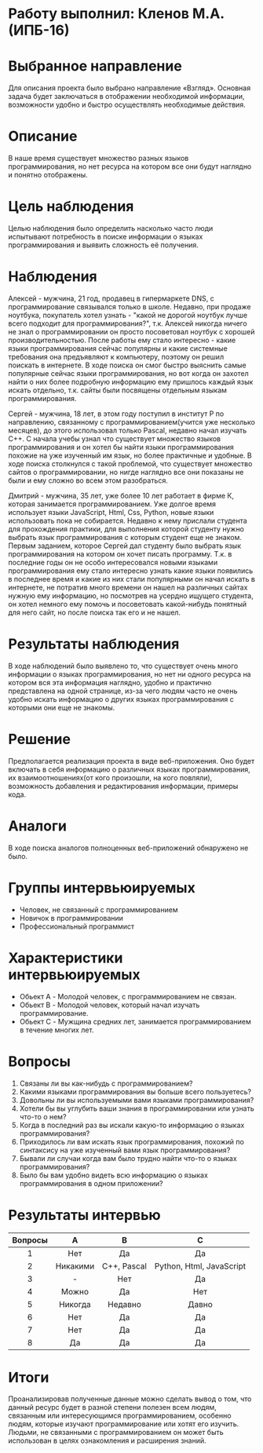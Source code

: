 # Работу выполнил: Кленов М.А.(ИПБ-16)

# Выбранное направление
Для описания проекта было выбрано направление «Взгляд». Основная задача будет заключаться в отображении необходимой информации, возможности удобно и быстро осуществлять необходимые действия.
# Описание
В наше время существует множество разных языков программирования, но нет ресурса на котором все они будут наглядно и понятно отображены.
# Цель наблюдения
Целью наблюдения было определить насколько часто люди испытывают потребность в поиске информации о языках программирования и выявить сложность её получения.
# Наблюдения
Алексей - мужчина, 21 год, продавец в гипермаркете DNS, с программирование связывался только в школе. Недавно, при продаже ноутбука, покупатель хотел узнать - "какой не дорогой ноутбук лучше всего подходит для программирования?", т.к. Алексей никогда ничего не знал о программировании он просто посоветовал ноутбук с хорошей производительностью. После работы ему стало интересно - какие языки программирования сейчас популярны и какие системные требования она предъявляют к компьютеру, поэтому он решил поискать в интернете. В ходе поиска он смог быстро выяснить самые популярные сейчас языки программирования, но вот когда он захотел найти о них более подробную информацию ему пришлось каждый язык искать отдельно, т.к. сайты были посвящены отдельным языкам программирования.

Сергей - мужчина, 18 лет, в этом году поступил в институт Р по направлению, связанному с программированием(учится уже несколько месяцев), до этого использовал только Pascal, недавно начал изучать C++. С начала учебы узнал что существует множество языков программирования и он хотел бы найти языки программирования похожие на уже изученный им язык, но более практичные и удобные. В ходе поиска столкнулся с такой проблемой, что существует множество сайтов о программировании, но нигде наглядно все они показаны не были и ему сложно во всем этом разобраться.

Дмитрий - мужчина, 35 лет, уже более 10 лет работает в фирме К, которая занимается программированием. Уже долгое время использует языки JavaScript, Html, Css, Python, новые языки использовать пока не собирается. Недавно к нему прислали студента для прохождения практики, для выполнения которой студенту нужно выбрать язык программирования с которым студент еще не знаком. Первым заданием, которое Сергей дал студенту было выбрать язык программирования на котором он хочет писать программу. Т.к. в последние годы он не особо интересовался новыми языками программирования ему стало интересно узнать какие языки появились в последнее время и какие из них стали популярными он начал искать в интернете, не потратив много времени он нашел на различных сайтах нужную ему информацию, но посмотрев на усердно ищущего студента, он хотел немного ему помочь и посоветовать какой-нибудь понятный для него сайт, но после поиска так его и не нашел.
# Результаты наблюдения
В ходе наблюдений было выявлено то, что существует очень много информации о языках программирования, но нет ни одного ресурса на котором вся эта информация наглядно, удобно и практично представлена на одной странице, из-за чего людям часто не очень удобно искать информацию о других языках программирования с которыми они еще не знакомы.
# Решение
Предполагается реализация проекта в виде веб-приложения. Оно будет включать в себя информацию о различных языках программирования, их взаимоотношениях(от кого произошли, на кого повляли), возможность добавления и редактирования информации, примеры кода.
# Аналоги
В ходе поиска аналогов полноценных веб-приложений обнаружено не было.
# Группы интервьюируемых
+ Человек, не связанный с программированием
+ Новичок в программировании
+ Профессиональный программист
# Характеристики интервьюируемых
+ Обьект A - Молодой человек, с программированием не связан.
+ Обьект B - Молодой человек, который начал изучать программирование.
+ Обьект C - Мужщина средних лет, занимается программированием в течение многих лет.
# Вопросы
1. Связаны ли вы как-нибудь с программированием?
2. Какими языками программирования вы больше всего пользуетесь?
3. Довольны ли вы используемыми вами языками программирования?
4. Хотели бы вы углубить ваши знания в программировании или узнать что-то о нем?
5. Когда в последний раз вы искали какую-то информацию о языках программирования?
6. Приходилось ли вам искать язык программирования, похожий по синтаксису на уже изученный вами язык программирования?
7. Бывали ли случаи когда вам было трудно найти что-то о языках программирования?
8. Было бы вам удобно видеть всю информацию о языках программирования в одном приложении?
# Результаты интервью
| **Вопросы** | **A** | **B** | **C** |
|:----------------:|:---------:|:---------:|:----------------:|
| 1 | Нет | Да | Да |
| 2 | Никакими | С++, Pascal | Python, Html, JavaScript |
| 3 | - | Нет | Да |
| 4 | Можно | Да | Нет |
| 5 | Никогда | Недавно | Давно |
| 6 | Нет | Да | Да |
| 7 | Нет | Да | Да |
| 8 | Да | Да | Да |
# Итоги
Проанализировав полученные данные можно сделать вывод о том, что данный ресурс будет в разной степени полезен всем людям, связанным или интересующимся программированием, особенно людям, которые изучают программирование или хотят его изучить. Людьми, не связанными с программированием он может быть использован в целях ознакомления и расширения знаний.

